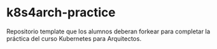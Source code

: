 # k8s4arch-practice
Repositorio template que los alumnos deberan forkear para completar la práctica del curso Kubernetes para Arquitectos. 
